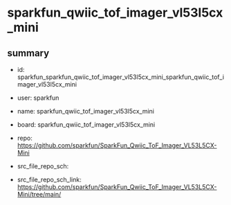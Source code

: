 # sparkfun_qwiic_tof_imager_vl53l5cx_mini
 
## summary 
* id: sparkfun_sparkfun_qwiic_tof_imager_vl53l5cx_mini_sparkfun_qwiic_tof_imager_vl53l5cx_mini
* user: sparkfun
* name: sparkfun_qwiic_tof_imager_vl53l5cx_mini
* board: sparkfun_qwiic_tof_imager_vl53l5cx_mini
* repo: https://github.com/sparkfun/SparkFun_Qwiic_ToF_Imager_VL53L5CX-Mini



* src_file_repo_sch: 
* src_file_repo_sch_link: https://github.com/sparkfun/SparkFun_Qwiic_ToF_Imager_VL53L5CX-Mini/tree/main/






